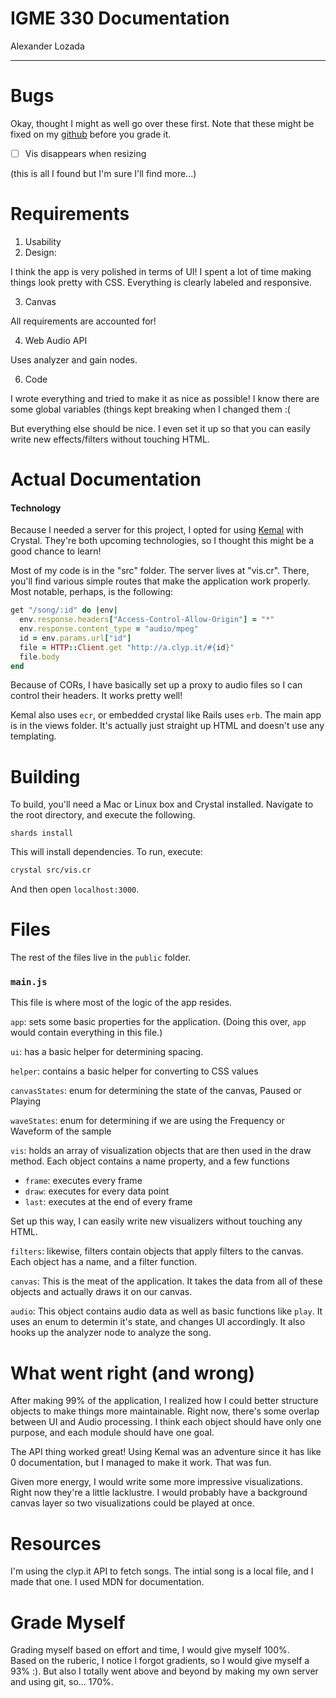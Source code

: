 # IGME 330 Documentation
Alexander Lozada

-------

Bugs
=====

Okay, thought I might as well go over these first.  Note that these might be fixed on my [github](https://github.com/piedoom/crystal-vis/) before you grade it.

- [ ] Vis disappears when resizing

(this is all I found but I'm sure I'll find more...)

Requirements
======

1. Usability
2. Design:

I think the app is very polished in terms of UI!  I spent a lot of time making things look pretty with CSS.  Everything is clearly labeled
and responsive.

3. Canvas

All requirements are accounted for!

4. Web Audio API

Uses analyzer and gain nodes.

6. Code

I wrote everything and tried to make it as nice as possible!  I know there are some global variables (things kept breaking when I changed them :(

But everything else should be nice.  I even set it up so that you can easily write new effects/filters without touching HTML.

Actual Documentation
======

#### Technology
Because I needed a server for this project, I opted for using [Kemal](htp://Kemalcr.com) with Crystal.
They're both upcoming technologies, so I thought this might be a good chance to learn!  

Most of my code is in the "src" folder.  The server lives at "vis.cr".  There, you'll find various simple routes that make the application work properly.
Most notable, perhaps, is the following: 

```ruby
get "/song/:id" do |env|
  env.response.headers["Access-Control-Allow-Origin"] = "*"
  env.response.content_type = "audio/mpeg"
  id = env.params.url["id"]
  file = HTTP::Client.get "http://a.clyp.it/#{id}"
  file.body
end
```

Because of CORs, I have basically set up a proxy to audio files so I can control their headers.  It works pretty well!

Kemal also uses `ecr`, or embedded crystal like Rails uses `erb`.  The main app is in the views folder.  It's actually just straight up HTML and
doesn't use any templating.

Building
======

To build, you'll need a Mac or Linux box and Crystal installed.  Navigate to the root directory, and execute the following.

```
shards install
```

This will install dependencies.  To run, execute:

```bash
crystal src/vis.cr
```

And then open `localhost:3000`.

Files
======

The rest of the files live in the `public` folder.

### `main.js`

This file is where most of the logic of the app resides.

`app`: sets some basic properties for the application.  (Doing this over, `app` would contain everything in this file.)

`ui`: has a basic helper for determining spacing.

`helper`: contains a basic helper for converting to CSS values

`canvasStates`: enum for determining the state of the canvas, Paused or Playing

`waveStates`: enum for determining if we are using the Frequency or Waveform of the sample

`vis`: holds an array of visualization objects that are then used in the draw method.  Each object contains a name property, and a few functions

- `frame`: executes every frame
- `draw`: executes for every data point
- `last`: executes at the end of every frame

Set up this way, I can easily write new visualizers without touching any HTML.

`filters`: likewise, filters contain objects that apply filters to the canvas.  Each object has a name, and a filter function.

`canvas`: This is the meat of the application.  It takes the data from all of these objects and actually draws it on our canvas.

`audio`: This object contains audio data as well as basic functions like `play`.  It uses an enum to determin it's state, and changes
UI accordingly.  It also hooks up the analyzer node to analyze the song.

What went right (and wrong)
======

After making 99% of the application, I realized how I could better structure
objects to make things more maintainable.  Right now, there's some
overlap between UI and Audio processing.  I think each object should
have only one purpose, and each module should have one goal.  

The API thing worked great!  Using Kemal was an adventure since it
has like 0 documentation, but I managed to make it work.  That was fun.

Given more energy, I would write some more impressive visualizations.
Right now they're a little lacklustre.  I would probably have a background
canvas layer so two visualizations could be played at once.

Resources
======

I'm using the clyp.it API to fetch songs.  The intial song is a local file,
and I made that one.  I used MDN for documentation.

Grade Myself
======

Grading myself based on effort and time, I would give myself 100%.  
Based on the ruberic, I notice I forgot gradients, so I would give myself
a 93% :).  But also I totally went above and beyond by making my own server 
and using git, so... 170%.
